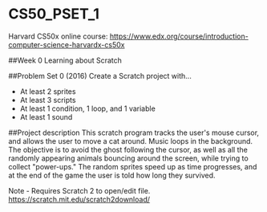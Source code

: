 # CS50_PSET_1
Harvard CS50x online course: https://www.edx.org/course/introduction-computer-science-harvardx-cs50x

##Week 0
Learning about Scratch

##Problem Set 0 (2016)
Create a Scratch project with...
- At least 2 sprites
- At least 3 scripts
- At least 1 condition, 1 loop, and 1 variable
- At least 1 sound

##Project description
  This scratch program tracks the user's mouse cursor, and allows the user to move a cat around. Music loops in the background. The objective is to avoid the ghost following the cursor, as well as all the randomly appearing animals bouncing around the screen, while trying to collect "power-ups." The random sprites speed up as time progresses, and at the end of the game the user is told how long they survived.

Note - Requires Scratch 2 to open/edit file.
https://scratch.mit.edu/scratch2download/
